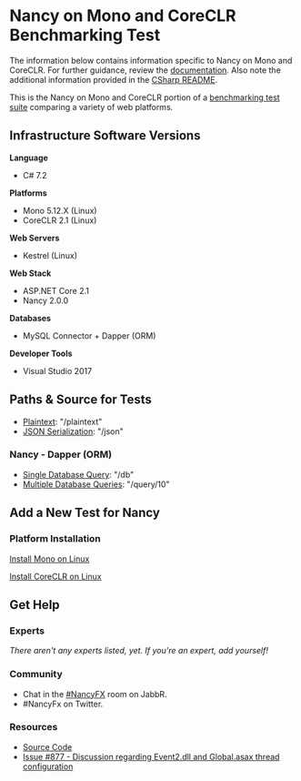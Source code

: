 # Nancy on Mono and CoreCLR Benchmarking Test

The information below contains information specific to Nancy on Mono and CoreCLR. 
For further guidance, review the 
[documentation](http://frameworkbenchmarks.readthedocs.org/en/latest/). 
Also note the additional information provided in the [CSharp README](../).

This is the Nancy on Mono and CoreCLR portion of a [benchmarking test suite](../../) 
comparing a variety of web platforms.

## Infrastructure Software Versions

**Language**

* C# 7.2

**Platforms**

* Mono 5.12.X (Linux)
* CoreCLR 2.1 (Linux)

**Web Servers**

* Kestrel (Linux)

**Web Stack**

* ASP.NET Core 2.1
* Nancy 2.0.0

**Databases**

* MySQL Connector + Dapper (ORM)

**Developer Tools**

* Visual Studio 2017

## Paths & Source for Tests

* [Plaintext](src/PlainModule.cs): "/plaintext"
* [JSON Serialization](src/JsonModule.cs): "/json"

### Nancy - Dapper (ORM)

* [Single Database Query](src/DbModule.cs): "/db"
* [Multiple Database Queries](src/QueryModule.cs): "/query/10"

## Add a New Test for Nancy

### Platform Installation

[Install Mono on Linux](https://www.mono-project.com/download/stable/#download-lin)

[Install CoreCLR on Linux](hhttps://www.microsoft.com/net/download/linux/build)

## Get Help

### Experts

_There aren't any experts listed, yet. If you're an expert, add yourself!_

### Community

* Chat in the [#NancyFX](https://jabbr.net/account/login?ReturnUrl=%2F#/rooms/nancyfx) room on JabbR.
* #NancyFx on Twitter.

### Resources

* [Source Code](https://github.com/NancyFx/Nancy)
* [Issue #877 - Discussion regarding Event2.dll and Global.asax thread configuration](https://github.com/TechEmpower/FrameworkBenchmarks/issues/877)
